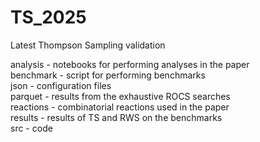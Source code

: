 # TS_2025
Latest Thompson Sampling validation

analysis - notebooks for performing analyses in the paper    
benchmark - script for performing benchmarks    
json - configuration files    
parquet - results from the exhaustive ROCS searches    
reactions - combinatorial reactions used in the paper    
results - results of TS and RWS on the benchmarks    
src - code

